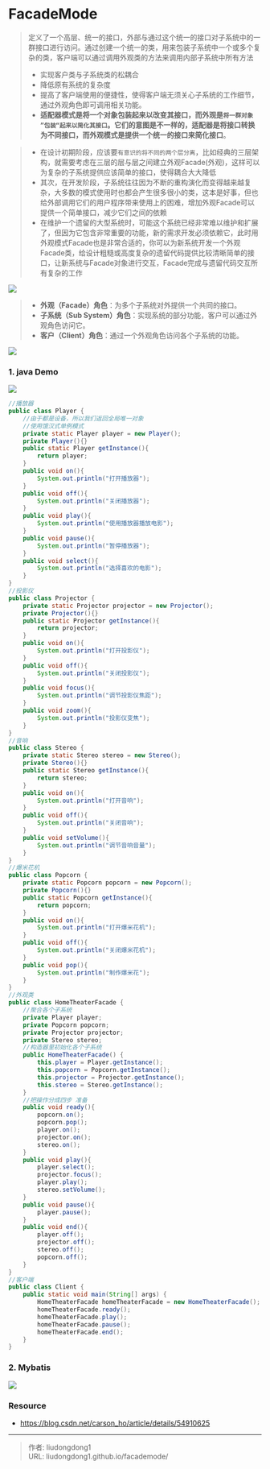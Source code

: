 # FacadeMode


> 定义了一个高层、统一的接口，外部与通过这个统一的接口对子系统中的一群接口进行访问。通过创建一个统一的类，用来包装子系统中一个或多个复杂的类，客户端可以通过调用外观类的方法来调用内部子系统中所有方法
>
> - 实现客户类与子系统类的松耦合
> - 降低原有系统的复杂度
> - 提高了客户端使用的便捷性，使得客户端无须关心子系统的工作细节，通过外观角色即可调用相关功能。
> - **适配器模式是将一个对象包装起来以改变其接口，而外观是`将一群对象 ”包装“起来以简化其接口`。它们的意图是不一样的，适配器是将接口转换为不同接口，而外观模式是提供一个统一的接口来简化接口**。

> - 在设计初期阶段，应该要`有意识的将不同的两个层分离`，比如经典的三层架构，就需要考虑在三层的层与层之间建立外观Facade(外观)，这样可以为复杂的子系统提供应该简单的接口，使得耦合大大降低
> - 其次，在开发阶段，子系统往往因为不断的重构演化而变得越来越复杂，大多数的模式使用时也都会产生很多很小的类，这本是好事，但也给外部调用它们的用户程序带来使用上的困难，增加外观Facade可以提供一个简单接口，减少它们之间的依赖
> - 在维护一个遗留的大型系统时，可能这个系统已经非常难以维护和扩展了，但因为它包含非常重要的功能，新的需求开发必须依赖它，此时用外观模式Facade也是非常合适的，你可以为新系统开发一个外观Facade类，给设计粗糙或高度复杂的遗留代码提供比较清晰简单的接口，让新系统与Facade对象进行交互，Facade完成与遗留代码交互所有复杂的工作

![](https://gitee.com/github-25970295/blogpictureV2/raw/master/image-20210705082237371.png)

> - **外观（Facade）角色**：为多个子系统对外提供一个共同的接口。
> - **子系统（Sub System）角色**：实现系统的部分功能，客户可以通过外观角色访问它。
> - **客户（Client）角色**：通过一个外观角色访问各个子系统的功能。

![](https://gitee.com/github-25970295/blogpictureV2/raw/master/image-20210705082636479.png)

### 1. java Demo

![](https://gitee.com/github-25970295/blogpictureV2/raw/master/image-20210705082733354.png)



```java
//播放器
public class Player {
    //由于都是设备，所以我们返回全局唯一对象
    //使用饿汉式单例模式
    private static Player player = new Player();
    private Player(){}
    public static Player getInstance(){
        return player;
    }
    public void on(){
        System.out.println("打开播放器");
    }
    public void off(){
        System.out.println("关闭播放器");
    }
    public void play(){
        System.out.println("使用播放器播放电影");
    }
    public void pause(){
        System.out.println("暂停播放器");
    }
    public void select(){
        System.out.println("选择喜欢的电影");
    }
}
//投影仪
public class Projector {
    private static Projector projector = new Projector();
    private Projector(){}
    public static Projector getInstance(){
        return projector;
    }
    public void on(){
        System.out.println("打开投影仪");
    }
    public void off(){
        System.out.println("关闭投影仪");
    }
    public void focus(){
        System.out.println("调节投影仪焦距");
    }
    public void zoom(){
        System.out.println("投影仪变焦");
    }
}
//音响
public class Stereo {
    private static Stereo stereo = new Stereo();
    private Stereo(){}
    public static Stereo getInstance(){
        return stereo;
    }
    public void on(){
        System.out.println("打开音响");
    }
    public void off(){
        System.out.println("关闭音响");
    }
    public void setVolume(){
        System.out.println("调节音响音量");
    }
}
//爆米花机
public class Popcorn {
    private static Popcorn popcorn = new Popcorn();
    private Popcorn(){}
    public static Popcorn getInstance(){
        return popcorn;
    }
    public void on(){
        System.out.println("打开爆米花机");
    }
    public void off(){
        System.out.println("关闭爆米花机");
    }
    public void pop(){
        System.out.println("制作爆米花");
    }
}
//外观类
public class HomeTheaterFacade {
    //聚合各个子系统
    private Player player;
    private Popcorn popcorn;
    private Projector projector;
    private Stereo stereo;
    //构造器里初始化各个子系统
    public HomeTheaterFacade() {
        this.player = Player.getInstance();
        this.popcorn = Popcorn.getInstance();
        this.projector = Projector.getInstance();
        this.stereo = Stereo.getInstance();
    }
    //把操作分成四步 准备
    public void ready(){
        popcorn.on();
        popcorn.pop();
        player.on();
        projector.on();
        stereo.on();
    }
    public void play(){
        player.select();
        projector.focus();
        player.play();
        stereo.setVolume();
    }
    public void pause(){
        player.pause();
    }
    public void end(){
        player.off();
        projector.off();
        stereo.off();
        popcorn.off();
    }
}
//客户端
public class Client {
    public static void main(String[] args) {
        HomeTheaterFacade homeTheaterFacade = new HomeTheaterFacade();
        homeTheaterFacade.ready();
        homeTheaterFacade.play();
        homeTheaterFacade.pause();
        homeTheaterFacade.end();
    }
}
```

### 2. Mybatis

![](https://gitee.com/github-25970295/blogpictureV2/raw/master/image-20210705083055289.png)

### Resource

- https://blog.csdn.net/carson_ho/article/details/54910625

---

> 作者: liudongdong1  
> URL: liudongdong1.github.io/facademode/  

